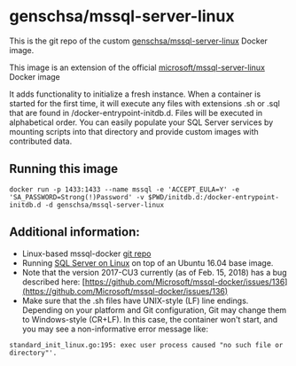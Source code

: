 # genschsa/mssql-server-linux

This is the git repo of the custom [genschsa/mssql-server-linux](https://hub.docker.com/r/genschsa/mssql-server-linux/) Docker image.

This image is an extension of the official [microsoft/mssql-server-linux](https://hub.docker.com/r/microsoft/mssql-server-linux/) Docker image

It adds functionality to initialize a fresh instance. When a container is started for the first time, it will execute any files with extensions .sh or .sql that are found in /docker-entrypoint-initdb.d. Files will be executed in alphabetical order. You can easily populate your SQL Server services by mounting scripts into that directory and provide custom images with contributed data.

## Running this image

```
docker run -p 1433:1433 --name mssql -e 'ACCEPT_EULA=Y' -e 'SA_PASSWORD=Strong(!)Password' -v $PWD/initdb.d:/docker-entrypoint-initdb.d -d genschsa/mssql-server-linux
```

## Additional information:

 * Linux-based mssql-docker [git repo](https://github.com/Microsoft/mssql-docker/tree/master/linux)
 * Running [SQL Server on Linux](https://docs.microsoft.com/en-us/sql/linux/) on top of an Ubuntu 16.04 base image.
 * Note that the version 2017-CU3 currently (as of Feb. 15, 2018) has a bug described here: [https://github.com/Microsoft/mssql-docker/issues/136](https://github.com/Microsoft/mssql-docker/issues/136)
 * Make sure that the .sh files have UNIX-style (LF) line endings. Depending on your platform and Git configuration, Git may change them to Windows-style (CR+LF). In this case, the container won't start, and you may see a non-informative error message like: 
 ```
 standard_init_linux.go:195: exec user process caused "no such file or directory"'.
```
